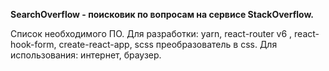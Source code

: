 **SearchOverflow - поисковик по вопросам на сервисе StackOverflow.**

Список необходимого ПО.
Для разработки: yarn, react-router v6 , react-hook-form, create-react-app, scss преобразователь в css.
Для использования: интернет, браузер.
